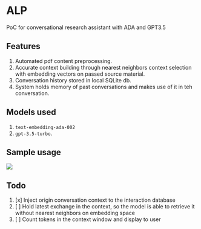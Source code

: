 # ALP

PoC for conversational research assistant with ADA and GPT3.5

## Features
1. Automated pdf content preprocessing.
2. Accurate context building through nearest neighbors context selection with embedding vectors on passed source material.
3. Conversation history stored in local SQLite db.
4. System holds memory of past conversations and makes use of it in teh conversation.

## Models used


1. ```text-embedding-ada-002```
2. ```gpt-3.5-turbo```. 

## Sample usage

<img src="https://github.com/rpast/horizon/blob/master/static/alp_demo.gif?raw=true"></img>


## Todo

1. [x] Inject origin conversation context to the interaction database
2. [ ] Hold latest exchange in the context, so the model is able to retrieve it without nearest neighbors on embedding space
3. [ ] Count tokens in the context window and display to user